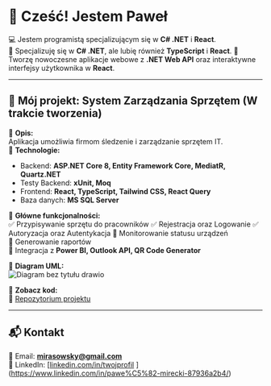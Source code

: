 # 👋 Cześć! Jestem Paweł

💻 Jestem programistą specjalizującym się w **C# .NET** i **React**.  
🎯 Specjalizuję się w **C# .NET**, ale lubię również **TypeScript** i **React**.
🚀 Tworzę nowoczesne aplikacje webowe z **.NET Web API** oraz interaktywne interfejsy użytkownika w **React**.


---

## 📌 Mój projekt: System Zarządzania Sprzętem  (W trakcie tworzenia)

🔹 **Opis:**  
Aplikacja umożliwia firmom śledzenie i zarządzanie sprzętem IT.  
🔹 **Technologie:**  
- Backend: **ASP.NET Core 8, Entity Framework Core, MediatR, Quartz.NET**
- Testy Backend: **xUnit, Moq**
- Frontend: **React, TypeScript, Tailwind CSS, React Query**  
- Baza danych: **MS SQL Server**  

🔹 **Główne funkcjonalności:**  
✅ Przypisywanie sprzętu do pracowników
✅ Rejestracja oraz Logowanie
✅ Autoryzacja oraz Autentykacja
🔄 Monitorowanie statusu urządzeń  
🔄 Generowanie raportów  
🔄 Integracja z **Power BI, Outlook API, QR Code Generator**  

🔹 **Diagram UML:**  
![Diagram bez tytułu drawio](https://github.com/user-attachments/assets/1275e8a2-d7c8-4612-8dca-99d170d06e11)


🔹 **Zobacz kod:**  
📂 [Repozytorium projektu](https://github.com/Sarim401/Sarim401-EquipmentManagement)  

---

## 📬 Kontakt  
📧 Email: **mirasowsky@gmail.com**  
🔗 LinkedIn: [[linkedin.com/in/twojprofil](https://linkedin.com/in/twojprofil)  ](https://www.linkedin.com/in/pawe%C5%82-mirecki-87936a2b4/)
